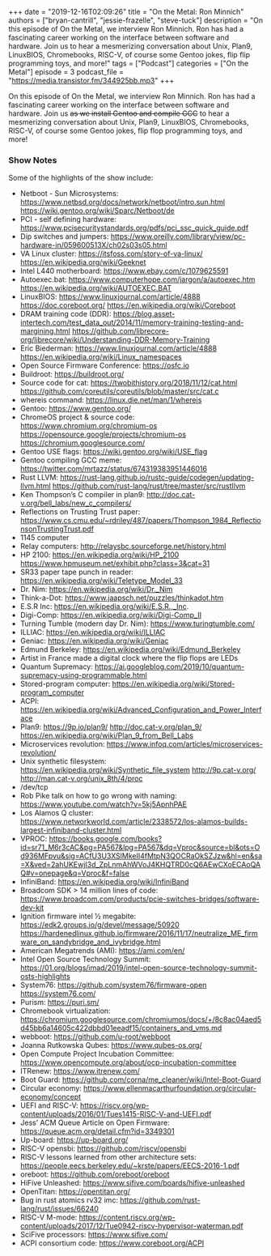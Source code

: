 +++
date = "2019-12-16T02:09:26"
title = "On the Metal: Ron Minnich"
authors = ["bryan-cantrill", "jessie-frazelle", "steve-tuck"]
description = "On this episode of On the Metal, we interview Ron Minnich. Ron has had a fascinating career working on the interface between software and hardware. Join us to hear a mesmerizing conversation about Unix, Plan9, LinuxBIOS, Chromebooks, RISC-V, of course some Gentoo jokes, flip flip programming toys, and more!"
tags = ["Podcast"]
categories = ["On the Metal"]
episode = 3
podcast_file = "https://media.transistor.fm/344925bb.mp3"
+++

On this episode of On the Metal, we interview Ron Minnich. Ron has had a 
fascinating career working on the interface between software and hardware. 
Join us ~~as we install Gentoo and compile GCC~~ to hear a mesmerizing 
conversation about Unix, Plan9, LinuxBIOS, Chromebooks, RISC-V, 
of course some Gentoo jokes, flip flop programming toys, and more!

### Show Notes

Some of the highlights of the show include: 

- Netboot - Sun Microsystems: https://www.netbsd.org/docs/network/netboot/intro.sun.html https://wiki.gentoo.org/wiki/Sparc/Netboot/de
- PCI - self defining hardware: https://www.pcisecuritystandards.org/pdfs/pci_ssc_quick_guide.pdf
- Dip switches and jumpers: https://www.oreilly.com/library/view/pc-hardware-in/059600513X/ch02s03s05.html
- VA Linux cluster: https://itsfoss.com/story-of-va-linux/ https://en.wikipedia.org/wiki/Geeknet
- Intel L440 motherboard: https://www.ebay.com/c/1079625591
- Autoexec.bat: https://www.computerhope.com/jargon/a/autoexec.htm https://en.wikipedia.org/wiki/AUTOEXEC.BAT 
- LinuxBIOS: https://www.linuxjournal.com/article/4888 https://doc.coreboot.org/ https://en.wikipedia.org/wiki/Coreboot
- DRAM training code (DDR): https://blog.asset-intertech.com/test_data_out/2014/11/memory-training-testing-and-margining.html https://github.com/librecore-org/librecore/wiki/Understanding-DDR-Memory-Training
- Eric Biederman: https://www.linuxjournal.com/article/4888 https://en.wikipedia.org/wiki/Linux_namespaces
- Open Source Firmware Conference: https://osfc.io 
- Buildroot: https://buildroot.org/
- Source code for cat: https://twobithistory.org/2018/11/12/cat.html https://github.com/coreutils/coreutils/blob/master/src/cat.c
- whereis command: https://linux.die.net/man/1/whereis
- Gentoo: https://www.gentoo.org/
- ChromeOS project & source code: https://www.chromium.org/chromium-os https://opensource.google/projects/chromium-os https://chromium.googlesource.com/
- Gentoo USE flags: https://wiki.gentoo.org/wiki/USE_flag
- Gentoo compiling GCC meme: https://twitter.com/mrtazz/status/674319383951446016
- Rust LLVM: https://rust-lang.github.io/rustc-guide/codegen/updating-llvm.html https://github.com/rust-lang/rust/tree/master/src/rustllvm
- Ken Thompson’s C compiler in plan9: http://doc.cat-v.org/bell_labs/new_c_compilers/
- Reflections on Trusting Trust paper: https://www.cs.cmu.edu/~rdriley/487/papers/Thompson_1984_ReflectionsonTrustingTrust.pdf
- 1145 computer
- Relay computers: http://relaysbc.sourceforge.net/history.html
- HP 2100: https://en.wikipedia.org/wiki/HP_2100 https://www.hpmuseum.net/exhibit.php?class=3&cat=31
- SR33 paper tape punch in reader: https://en.wikipedia.org/wiki/Teletype_Model_33
- Dr. Nim: https://en.wikipedia.org/wiki/Dr._Nim
- Think-a-Dot: https://www.jaapsch.net/puzzles/thinkadot.htm
- E.S.R Inc: https://en.wikipedia.org/wiki/E.S.R.,_Inc.
- Digi-Comp: https://en.wikipedia.org/wiki/Digi-Comp_II
- Turning Tumble (modern day Dr. Nim): https://www.turingtumble.com/
- ILLIAC: https://en.wikipedia.org/wiki/ILLIAC 
- Geniac: https://en.wikipedia.org/wiki/Geniac
- Edmund Berkeley: https://en.wikipedia.org/wiki/Edmund_Berkeley
- Artist in France made a digital clock where the flip flops are LEDs
- Quantum Supremacy: https://ai.googleblog.com/2019/10/quantum-supremacy-using-programmable.html
- Stored-program computer: https://en.wikipedia.org/wiki/Stored-program_computer
- ACPI: https://en.wikipedia.org/wiki/Advanced_Configuration_and_Power_Interface
- Plan9: https://9p.io/plan9/ http://doc.cat-v.org/plan_9/ https://en.wikipedia.org/wiki/Plan_9_from_Bell_Labs
- Microservices revolution: https://www.infoq.com/articles/microservices-revolution/
- Unix synthetic filesystem: https://en.wikipedia.org/wiki/Synthetic_file_system http://9p.cat-v.org/ http://man.cat-v.org/unix_8th/4/proc
- /dev/tcp
- Rob Pike talk on how to go wrong with naming: https://www.youtube.com/watch?v=5kj5ApnhPAE
- Los Alamos Q cluster: https://www.networkworld.com/article/2338572/los-alamos-builds-largest-infiniband-cluster.html
- VPROC: https://books.google.com/books?id=sr71_M6r3cAC&pg=PA567&lpg=PA567&dq=Vproc&source=bl&ots=Od936MFpvu&sig=ACfU3U3XSlMkeII4fMtpN3QOCRaOkSZJzw&hl=en&sa=X&ved=2ahUKEwjI3d_ZpLnmAhWVoJ4KHQTRD0cQ6AEwCXoECAoQAQ#v=onepage&q=Vproc&f=false
- InfiniBand: https://en.wikipedia.org/wiki/InfiniBand
- Broadcom SDK > 14 million lines of code: https://www.broadcom.com/products/pcie-switches-bridges/software-dev-kit
- Ignition firmware intel ½ megabite: https://edk2.groups.io/g/devel/message/50920 https://hardenedlinux.github.io/firmware/2016/11/17/neutralize_ME_firmware_on_sandybridge_and_ivybridge.html
- American Megatrends (AMI): https://ami.com/en/
- Intel Open Source Technology Summit: https://01.org/blogs/imad/2019/intel-open-source-technology-summit-osts-highlights
- System76: https://github.com/system76/firmware-open https://system76.com/
- Purism: https://puri.sm/
- Chromebook virtualization: https://chromium.googlesource.com/chromiumos/docs/+/8c8ac04aed5d45bb6a14605c422dbbd01eeadf15/containers_and_vms.md
- webboot: https://github.com/u-root/webboot
- Joanna Rutkowska Qubes: https://www.qubes-os.org/
- Open Compute Project Incubation Committee: https://www.opencompute.org/about/ocp-incubation-committee
- ITRenew: https://www.itrenew.com/
- Boot Guard: https://github.com/corna/me_cleaner/wiki/Intel-Boot-Guard
- Circular economy: https://www.ellenmacarthurfoundation.org/circular-economy/concept
- UEFI and RISC-V: https://riscv.org/wp-content/uploads/2016/01/Tues1415-RISC-V-and-UEFI.pdf
- Jess’ ACM Queue Article on Open Firmware: https://queue.acm.org/detail.cfm?id=3349301
- Up-board: https://up-board.org/
- RISC-V opensbi: https://github.com/riscv/opensbi
- RISC-V lessons learned from other architecture sets: https://people.eecs.berkeley.edu/~krste/papers/EECS-2016-1.pdf
- oreboot: https://github.com/oreboot/oreboot
- HiFive Unleashed: https://www.sifive.com/boards/hifive-unleashed
- OpenTitan: https://opentitan.org/
- Bug in rust atomics rv32 imc: https://github.com/rust-lang/rust/issues/66240
- RISC-V M-mode: https://content.riscv.org/wp-content/uploads/2017/12/Tue0942-riscv-hypervisor-waterman.pdf
- SciFive processors: https://www.sifive.com/
- ACPI consortium code: https://www.coreboot.org/ACPI

